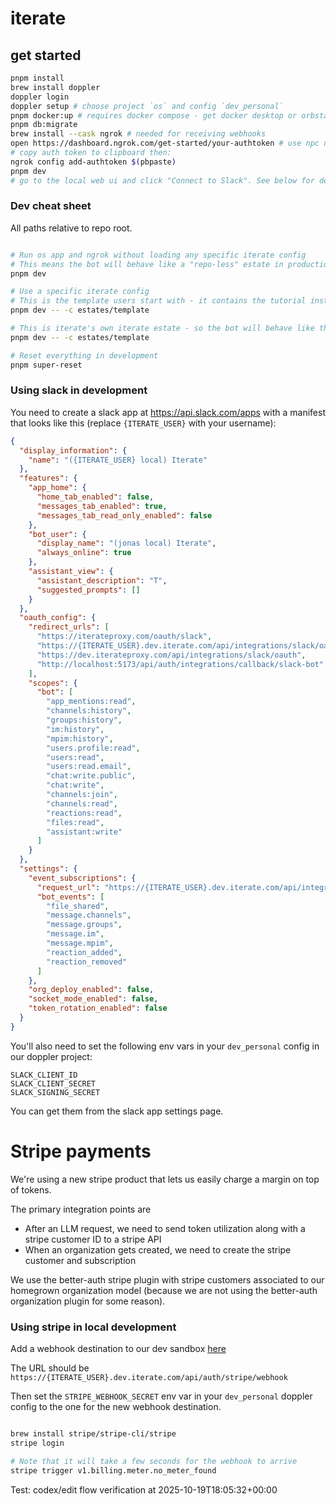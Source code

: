 # iterate

## get started

```bash
pnpm install
brew install doppler
doppler login
doppler setup # choose project `os` and config `dev_personal`
pnpm docker:up # requires docker compose - get docker desktop or orbstack first
pnpm db:migrate
brew install --cask ngrok # needed for receiving webhooks
open https://dashboard.ngrok.com/get-started/your-authtoken # use npc ngrok account from 1password\
# copy auth token to clipboard then:
ngrok config add-authtoken $(pbpaste)
pnpm dev
# go to the local web ui and click "Connect to Slack". See below for details.
```

### Dev cheat sheet

All paths relative to repo root.

```bash

# Run os app and ngrok without loading any specific iterate config
# This means the bot will behave like a "repo-less" estate in production
pnpm dev

# Use a specific iterate config
# This is the template users start with - it contains the tutorial instructions
pnpm dev -- -c estates/template

# This is iterate's own iterate estate - so the bot will behave like the production bot in the iterate slack
pnpm dev -- -c estates/template

# Reset everything in development
pnpm super-reset

```

### Using slack in development

You need to create a slack app at https://api.slack.com/apps with a manifest that looks like this (replace `{ITERATE_USER}` with your username):

```json
{
  "display_information": {
    "name": "({ITERATE_USER} local) Iterate"
  },
  "features": {
    "app_home": {
      "home_tab_enabled": false,
      "messages_tab_enabled": true,
      "messages_tab_read_only_enabled": false
    },
    "bot_user": {
      "display_name": "(jonas local) Iterate",
      "always_online": true
    },
    "assistant_view": {
      "assistant_description": "T",
      "suggested_prompts": []
    }
  },
  "oauth_config": {
    "redirect_urls": [
      "https://iterateproxy.com/oauth/slack",
      "https://{ITERATE_USER}.dev.iterate.com/api/integrations/slack/oauth",
      "https://dev.iterateproxy.com/api/integrations/slack/oauth",
      "http://localhost:5173/api/auth/integrations/callback/slack-bot"
    ],
    "scopes": {
      "bot": [
        "app_mentions:read",
        "channels:history",
        "groups:history",
        "im:history",
        "mpim:history",
        "users.profile:read",
        "users:read",
        "users:read.email",
        "chat:write.public",
        "chat:write",
        "channels:join",
        "channels:read",
        "reactions:read",
        "files:read",
        "assistant:write"
      ]
    }
  },
  "settings": {
    "event_subscriptions": {
      "request_url": "https://{ITERATE_USER}.dev.iterate.com/api/integrations/slack/webhook",
      "bot_events": [
        "file_shared",
        "message.channels",
        "message.groups",
        "message.im",
        "message.mpim",
        "reaction_added",
        "reaction_removed"
      ]
    },
    "org_deploy_enabled": false,
    "socket_mode_enabled": false,
    "token_rotation_enabled": false
  }
}
```

You'll also need to set the following env vars in your `dev_personal` config in our doppler project:

```
SLACK_CLIENT_ID
SLACK_CLIENT_SECRET
SLACK_SIGNING_SECRET
```

You can get them from the slack app settings page.

# Stripe payments

We're using a new stripe product that lets us easily charge a margin on top of tokens.

The primary integration points are

- After an LLM request, we need to send token utilization along with a stripe customer ID to a stripe API
- When an organization gets created, we need to create the stripe customer and subscription

We use the better-auth stripe plugin with stripe customers associated to our homegrown organization model (because we are not using the better-auth organization plugin for some reason).

### Using stripe in local development

Add a webhook destination to our dev sandbox [here](https://dashboard.stripe.com/acct_1SE8neK5uSY4fgf4/test/workbench/webhooks)

The URL should be `https://{ITERATE_USER}.dev.iterate.com/api/auth/stripe/webhook`

Then set the `STRIPE_WEBHOOK_SECRET` env var in your `dev_personal` doppler config to the one for the new webhook destination.

```bash

brew install stripe/stripe-cli/stripe
stripe login

# Note that it will take a few seconds for the webhook to arrive
stripe trigger v1.billing.meter.no_meter_found
```

Test: codex/edit flow verification at 2025-10-19T18:05:32+00:00
